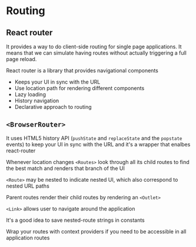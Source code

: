 # Routing

## React router

It provides a way to do client-side routing for single page applications. It means that we can simulate having routes without actually triggering a full page reload.

React router is a library that provides navigational components

- Keeps your UI in sync with the URL
- Use location path for rendering different components
- Lazy loading
- History navigation
- Declarative approach to routing

## `<BrowserRouter>`

It uses HTML5 history API (`pushState` and `replaceState` and the `popstate` events) to keep your UI in sync with the URL and it's a wrapper that enalbes react-router

Whenever location changes `<Routes>` look through all its child routes to find the best match and renders that branch of the UI

`<Route>` may be nested to indicate nested UI, which also correspond to nested URL paths

Parent routes render their child routes by rendering an `<Outlet>`

`<Link>` allows user to navigate around the application

It's a good idea to save nested-route strings in constants

Wrap your routes with context providers if you need to be accessible in all application routes
